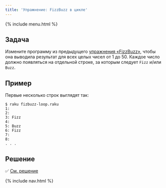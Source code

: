 ```yaml
---
title: 'Упражнение: FizzBuzz в цикле'
---
```


{% include menu.html %}

## Задача

Измените программу из предыдущего [упражнения «FizzBuzz»](/ru/essentials/conditional-checks/exercises/fizz-buzz), чтобы она выводила результат для всех целых чисел от 1 до 50. Каждое число должно появляться на отдельной строке, за которым следует `Fizz` и/или `Buzz`.

## Пример

Первые несколько строк выглядят так:

```console
$ raku fizbuzz-loop.raku
1: 
2: 
3: Fizz
4: 
5: Buzz
6: Fizz
7: 
8: 
. . .
```

## Решение

✅ [См. решение](solution)

{% include nav.html %}